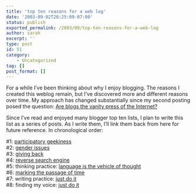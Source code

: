 ```yaml
---
title: 'top ten reasons for a web log'
date: '2003-09-02T20:25:09-07:00'
status: publish
exported_permalink: /2003/09/top-ten-reasons-for-a-web-log
author: sarah
excerpt: ''
type: post
id: 51
category:
    - Uncategorized
tag: []
post_format: []
---
```

For a while I’ve been thinking about why I enjoy blogging. The reasons I created this weblog remain, but I’ve discovered more and different reasons over time. My approach has changed substantially since my second posting posed the question: [Are blogs the vanity press of the Internet?](https://www.ultrasaurus.com/sarahblog/archives/2003_03.html)

Since I’ve read and enjoyed many blogger top ten lists, I plan to write this list as a series of posts. As I write them, I’ll link them back from here for future reference. In chronological order:

\#1: [participatory geekiness](https://www.ultrasaurus.com/sarahblog/archives/000064.html)  
\#2: [gender issues](https://www.ultrasaurus.com/sarahblog/archives/000067.html)  
\#3: [giving back](https://www.ultrasaurus.com/sarahblog/archives/000082.html)  
\#4: [reverse search engine](https://www.ultrasaurus.com/sarahblog/archives/000081.html)  
\#5: thinking practice: [language is the vehicle of thought](https://www.ultrasaurus.com/sarahblog/archives/000086.html)  
\#6: [marking the passage of time](https://www.ultrasaurus.com/sarahblog/archives/000101.html)  
\#7: writing practice: [just do it](https://www.ultrasaurus.com/sarahblog/archives/000122.html)  
\#8: finding my voice: [just do it](https://www.ultrasaurus.com/sarahblog/archives/000348.html)